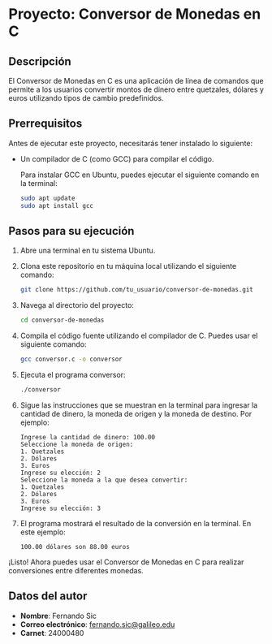 # Proyecto: Conversor de Monedas en C

## Descripción

El Conversor de Monedas en C es una aplicación de línea de comandos que permite a los usuarios convertir montos de dinero entre quetzales, dólares y euros utilizando tipos de cambio predefinidos.

## Prerrequisitos

Antes de ejecutar este proyecto, necesitarás tener instalado lo siguiente:

- Un compilador de C (como GCC) para compilar el código.
  
  Para instalar GCC en Ubuntu, puedes ejecutar el siguiente comando en la terminal:

    ```bash
    sudo apt update
    sudo apt install gcc
    ```

## Pasos para su ejecución

1. Abre una terminal en tu sistema Ubuntu.

2. Clona este repositorio en tu máquina local utilizando el siguiente comando:

    ```bash
    git clone https://github.com/tu_usuario/conversor-de-monedas.git
    ```

3. Navega al directorio del proyecto:

    ```bash
    cd conversor-de-monedas
    ```

4. Compila el código fuente utilizando el compilador de C. Puedes usar el siguiente comando:

    ```bash
    gcc conversor.c -o conversor
    ```

5. Ejecuta el programa conversor:

    ```bash
    ./conversor
    ```

6. Sigue las instrucciones que se muestran en la terminal para ingresar la cantidad de dinero, la moneda de origen y la moneda de destino. Por ejemplo:

    ```
    Ingrese la cantidad de dinero: 100.00
    Seleccione la moneda de origen:
    1. Quetzales
    2. Dólares
    3. Euros
    Ingrese su elección: 2
    Seleccione la moneda a la que desea convertir:
    1. Quetzales
    2. Dólares
    3. Euros
    Ingrese su elección: 3
    ```

7. El programa mostrará el resultado de la conversión en la terminal. En este ejemplo:

    ```
    100.00 dólares son 88.00 euros
    ```

¡Listo! Ahora puedes usar el Conversor de Monedas en C para realizar conversiones entre diferentes monedas.

## Datos del autor

- **Nombre**: Fernando Sic
- **Correo electrónico**: fernando.sic@galileo.edu
- **Carnet**: 24000480
